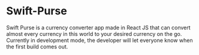 # Swift-Purse
Swift Purse is a currency converter app made in React JS that can convert almost every currency in this world to your desired currency on the go. Currently in development mode, the developer will let everyone know when the first build comes out.
